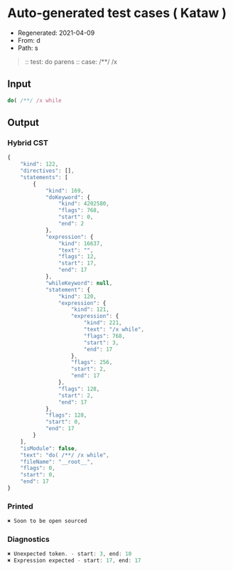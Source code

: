 # Auto-generated test cases ( Kataw )
- Regenerated: 2021-04-09
- From: d
- Path: s
> :: test: do parens
> :: case: /**/ /x
## Input

`````js
do( /**/ /x while
`````

## Output

### Hybrid CST

```javascript
{
    "kind": 122,
    "directives": [],
    "statements": [
        {
            "kind": 169,
            "doKeyword": {
                "kind": 4202580,
                "flags": 768,
                "start": 0,
                "end": 2
            },
            "expression": {
                "kind": 16637,
                "text": "",
                "flags": 12,
                "start": 17,
                "end": 17
            },
            "whileKeyword": null,
            "statement": {
                "kind": 120,
                "expression": {
                    "kind": 121,
                    "expression": {
                        "kind": 221,
                        "text": "/x while",
                        "flags": 768,
                        "start": 3,
                        "end": 17
                    },
                    "flags": 256,
                    "start": 2,
                    "end": 17
                },
                "flags": 128,
                "start": 2,
                "end": 17
            },
            "flags": 128,
            "start": 0,
            "end": 17
        }
    ],
    "isModule": false,
    "text": "do( /**/ /x while",
    "fileName": "__root__",
    "flags": 0,
    "start": 0,
    "end": 17
}
```

### Printed

```javascript
✖ Soon to be open sourced
```

### Diagnostics

```javascript
✖ Unexpected token. - start: 3, end: 10
✖ Expression expected - start: 17, end: 17

```

